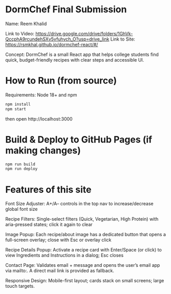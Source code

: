 # DormChef Final Submission
Name: Reem Khalid

Link to Video: https://drive.google.com/drive/folders/1GhVk-QccphA9rcundehSXv5vfuhvch_O?usp=drive_link
Link to Site: https://rsmkhal.github.io/dormchef-react/#/

Concept: DormChef is a small React app that helps college students find quick, budget-friendly recipes with clear steps and accessible UI.

# How to Run (from source)

Requirements: Node 18+ and npm

```bash
npm install
npm start
```
then open http://localhost:3000


# Build & Deploy to GitHub Pages (if making changes)

```bash
npm run build
npm run deploy
```

# Features of this site

Font Size Adjuster: A+/A– controls in the top nav to increase/decrease global font size

Recipe Filters: Single-select filters (Quick, Vegetarian, High Protein) with aria-pressed states; click it again to clear

Image Popup: Each recipe/about image has a dedicated button that opens a full-screen overlay; close with Esc or overlay click

Recipe Details Popup: Activate a recipe card with Enter/Space (or click) to view Ingredients and Instructions in a dialog; Esc closes

Contact Page: Validates email + message and opens the user’s email app via mailto:. A direct mail link is provided as fallback.

Responsive Design: Mobile-first layout; cards stack on small screens; large touch targets.

